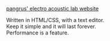 [pangrus' electro acoustic lab website](http://www.peal.space)

Written in HTML/CSS, with a text editor.    
Keep it simple and it will last forever.    
Performance is a feature.
